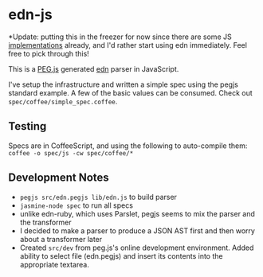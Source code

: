 # edn-js

*Update: putting this in the freezer for now since there are some JS [implementations](https://github.com/edn-format/edn/wiki/Implementations) already, and I'd rather start using edn immediately. Feel free to pick through this!

This is a [PEG.js](https://github.com/dmajda/pegjs) generated [edn](https://github.com/edn-format/edn) parser in JavaScript.

I've setup the infrastructure and written a simple spec using the pegjs standard example. A few of the basic values can be consumed. Check out `spec/coffee/simple_spec.coffee`.

## Testing

Specs are in CoffeeScript, and using the following to auto-compile them: `coffee -o spec/js -cw spec/coffee/*`

## Development Notes

- `pegjs src/edn.pegjs lib/edn.js` to build parser
- `jasmine-node spec` to run all specs
- unlike edn-ruby, which uses Parslet, pegjs seems to mix the parser and the transformer
- I decided to make a parser to produce a JSON AST first and then worry about a transformer later
- Created `src/dev` from peg.js's online development environment. Added ability to select file (edn.pegjs) and insert its contents into the appropriate textarea.